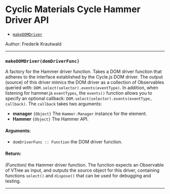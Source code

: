 
# Cyclic Materials Cycle Hammer Driver API

- [`makeDOMDriver`](#makeDOMDriver)

Author: Frederik Krautwald

- - -

### <a id="makeDOMDriver"></a> `makeDOMDriver(domDriverFunc)`

A factory for the Hammer driver function. Takes a DOM driver function that
adheres to the interface established by the Cycle.js DOM driver.
The output (source) of this driver mimics the DOM driver as a collection
of Observables queried with: `DOM.select(selector).events(eventType)`.
In addition, when listening for hammer.js `eventTypes`, the `events()`
function allows you to specify an optional callback:
`DOM.select(selector).events(eventType, callback)`.
The `callback` takes two arguments:

- **manager** `{Object}` The `Hammer.Manager` instance for the element.
- **Hammer** `{Object}` The Hammer API.

#### Arguments:

- `domDriverFunc :: Function` the DOM driver function.

#### Return:

*(Function)* the Hammer driver function. The function expects an Observable of VTree as input, and outputs the source object for this
driver, containing functions `select()` and `dispose()` that can be used
for debugging and testing.

- - -

